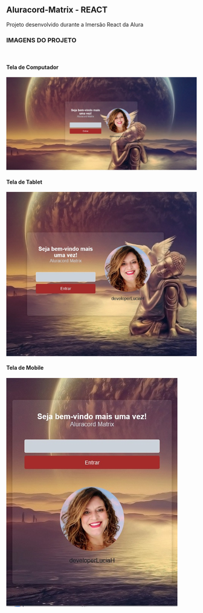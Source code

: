 ## Aluracord-Matrix - REACT

Projeto desenvolvido durante a Imersão React da Alura

<h3>IMAGENS DO PROJETO</h3>
<br />
<h4> Tela de Computador </h4>
<img src="img/img1.jpeg" alt="">
<br />
<h4> Tela de Tablet </h4>
<img src="img/img2.jpeg" alt="">
<br />
<h4> Tela de Mobile </h4>
<img src="img/img3.jpeg" alt="">
